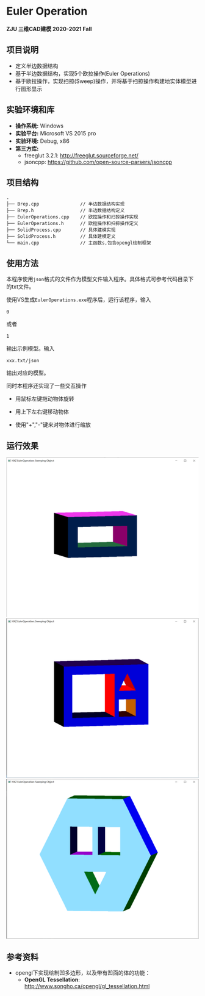 # Euler Operation

**ZJU 三维CAD建模 2020-2021 Fall**



## 项目说明

- 定义半边数据结构
- 基于半边数据结构，实现5个欧拉操作(Euler Operations)
- 基于欧拉操作，实现扫掠(Sweep)操作，并将基于扫掠操作构建地实体模型进行图形显示



## 实验环境和库

- **操作系统:** Windows
- **实验平台:** Microsoft VS 2015 pro
- **实验环境:** Debug, x86
- **第三方库:** 
  - freeglut 3.2.1: http://freeglut.sourceforge.net/
  - jsoncpp: https://github.com/open-source-parsers/jsoncpp



## 项目结构

```
.
├── Brep.cpp               // 半边数据结构实现
├── Brep.h                 // 半边数据结构定义
├── EulerOperations.cpp    // 欧拉操作和扫掠操作实现
├── EulerOperations.h      // 欧拉操作和扫掠操作定义
├── SolidProcess.cpp       // 具体建模实现
├── SolidProcess.h         // 具体建模定义
└── main.cpp               // 主函数s,包含opengl绘制框架 

```



## 使用方法

本程序使用`json`格式的文件作为模型文件输入程序。具体格式可参考代码目录下的txt文件。

使用VS生成`EulerOperations.exe`程序后，运行该程序，输入

```
0
```

或者

```
1
```

输出示例模型。输入

```
xxx.txt/json
```

输出对应的模型。



同时本程序还实现了一些交互操作

- 用鼠标左键拖动物体旋转

- 用上下左右键移动物体

- 使用"+","-"键来对物体进行缩放



## 运行效果
![Solid1](https://raw.githubusercontent.com/xinzhuohuZJU/EulerOperations/master/Fig/Solid1.png)
![Solid2](https://raw.githubusercontent.com/xinzhuohuZJU/EulerOperations/master/Fig/Solid2.png)
![Solid3](https://raw.githubusercontent.com/xinzhuohuZJU/EulerOperations/master/Fig/Solid3.png)



## 参考资料

- opengl下实现绘制凹多边形，以及带有凹面的体的功能：
  - **OpenGL Tessellation**: http://www.songho.ca/opengl/gl_tessellation.html

